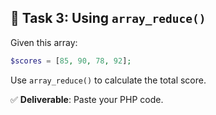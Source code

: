## 🧩 Task 3: Using `array_reduce()`  

Given this array:

```php
$scores = [85, 90, 78, 92];
```

Use `array_reduce()` to calculate the total score.

✅ **Deliverable**: Paste your PHP code.